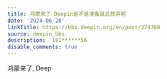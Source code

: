 ```yaml
---
title: 鸿蒙来了 Deepin是不是准备就此放弃呢
date: '2024-06-28'
linkTitle: https://bbs.deepin.org/en/post/274388
source: deepin_bbs
description:  181******56 
disable_comments: true
---
```

鸿蒙来了, Deep
